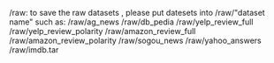 /raw: to save the raw datasets , please put datesets into /raw/"dataset name"
such as:
/raw/ag_news
/raw/db_pedia
/raw/yelp_review_full
/raw/yelp_review_polarity
/raw/amazon_review_full
/raw/amazon_review_polarity
/raw/sogou_news
/raw/yahoo_answers
/raw/imdb.tar